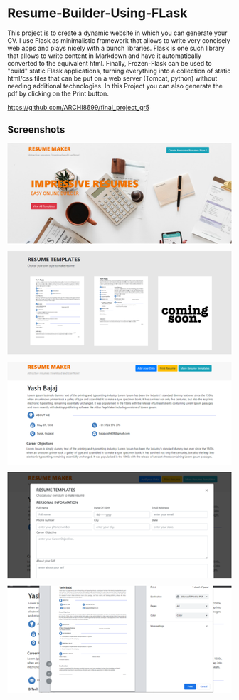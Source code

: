 # Resume-Builder-Using-FLask
This project is to create a dynamic website in which you can generate your CV. I use Flask as minimalistic framework that allows to write very concisely web apps and plays nicely with a bunch libraries. Flask is one such library that allows to write content in Markdown and have it automatically converted to the equivalent html. Finally, Frozen-Flask can be used to "build" static Flask applications, turning everything into a collection of static html/css files that can be put on a web server (Tomcat, python) without needing additional technologies.
In this Project you can also generate the pdf by clicking on the Print button.

https://github.com/ARCHI8699/final_project_gr5

## Screenshots
![Header Image](./1.png)

![Header Image](./2.png)

![Header Image](./3.png)

![Header Image](./4.png)

![Header Image](./5.png)
